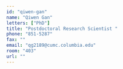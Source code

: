 ```yaml
---
id: "qiwen-gan"
name: "Qiwen Gan"
letters: ["PhD"]
title: "Postdoctoral Research Scientist "
phone: "851-5287"
fax: ""
email: "qg2189@cumc.columbia.edu"
room: "403"
url: ""
---
```

